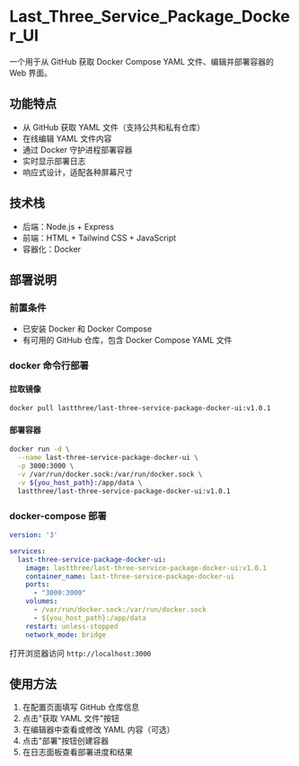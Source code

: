 # Last_Three_Service_Package_Docker_UI

一个用于从 GitHub 获取 Docker Compose YAML 文件、编辑并部署容器的 Web 界面。

## 功能特点

- 从 GitHub 获取 YAML 文件（支持公共和私有仓库）
- 在线编辑 YAML 文件内容
- 通过 Docker 守护进程部署容器
- 实时显示部署日志
- 响应式设计，适配各种屏幕尺寸

## 技术栈

- 后端：Node.js + Express
- 前端：HTML + Tailwind CSS + JavaScript
- 容器化：Docker

## 部署说明

### 前置条件

- 已安装 Docker 和 Docker Compose
- 有可用的 GitHub 仓库，包含 Docker Compose YAML 文件

### docker 命令行部署

#### 拉取镜像

```bash
docker pull lastthree/last-three-service-package-docker-ui:v1.0.1
```

#### 部署容器

```bash
docker run -d \
  --name last-three-service-package-docker-ui \
  -p 3000:3000 \
  -v /var/run/docker.sock:/var/run/docker.sock \
  -v ${you_host_path}:/app/data \
  lastthree/last-three-service-package-docker-ui:v1.0.1
```

### docker-compose 部署

```yml
version: '3'

services:
  last-three-service-package-docker-ui:
    image: lastthree/last-three-service-package-docker-ui:v1.0.1
    container_name: last-three-service-package-docker-ui
    ports:
      - "3000:3000"
    volumes:
      - /var/run/docker.sock:/var/run/docker.sock
      - ${you_host_path}:/app/data
    restart: unless-stopped
    network_mode: bridge
```

打开浏览器访问 `http://localhost:3000`

## 使用方法

1. 在配置页面填写 GitHub 仓库信息
2. 点击"获取 YAML 文件"按钮
3. 在编辑器中查看或修改 YAML 内容（可选）
4. 点击"部署"按钮创建容器
5. 在日志面板查看部署进度和结果
